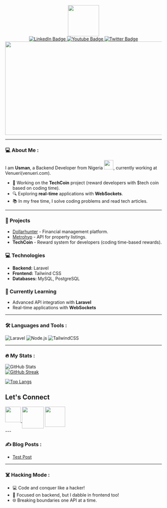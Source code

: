 <div id="header" align="center">
  <img src="https://media.giphy.com/media/EauwThrXwq0EWngOcT/giphy.gif?cid=ecf05e47og1gd8widq90iruiat56996elayle3yinjs2et8p&ep=v1_gifs_related&rid=giphy.gif&ct=s" width="100"/>

  <div id="badges">
    <a href="your-linkedin-URL">
      <img src="https://img.shields.io/badge/LinkedIn-blue?style=for-the-badge&logo=linkedin&logoColor=white" alt="LinkedIn Badge"/>
    </a>
    <a href="your-youtube-URL">
      <img src="https://img.shields.io/badge/YouTube-red?style=for-the-badge&logo=youtube&logoColor=white" alt="Youtube Badge"/>
    </a>
    <a href="your-twitter-URL">
      <img src="https://img.shields.io/badge/Twitter-blue?style=for-the-badge&logo=twitter&logoColor=white" alt="Twitter Badge"/>
    </a>
  </div>

  <div align="center">
    <img src="https://media.giphy.com/media/dWesBcTLavkZuG35MI/giphy.gif" width="600" height="300"/>
  </div>
</div>

---

### :computer: About Me :
I am **Usman**, a Backend Developer from Nigeria <img src="https://media.giphy.com/media/WUlplcMpOCEmTGBtBW/giphy.gif" width="30">, currently working at Venueri(venueri.com).

- 🔧 Working on the **TechCoin** project (reward developers with $tech coin based on coding time).
- 🔍 Exploring **real-time** applications with **WebSockets**.
- 📚 In my free time, I solve coding problems and read tech articles.

---

### 🚀 Projects
- [Dollarhunter](https://github.com/Usmanbalogun044/dollarhunter) - Financial management platform.
- [Metrohyp](https://github.com/Usmanbalogun044/metrohyp) - API for property listings.
- **TechCoin** - Reward system for developers (coding time-based rewards).

### 💻 Technologies
- **Backend:** Laravel
- **Frontend:** Tailwind CSS
- **Databases:** MySQL, PostgreSQL
  
### 🌱 Currently Learning
- Advanced API integration with **Laravel**
- Real-time applications with **WebSockets**

---

### :hammer_and_wrench: Languages and Tools :

![Laravel](https://img.shields.io/badge/laravel-FF2D20.svg?style=for-the-badge&logo=laravel&logoColor=white)
![Node.js](https://img.shields.io/badge/node.js-339933.svg?style=for-the-badge&logo=nodedotjs&logoColor=white)
![TailwindCSS](https://img.shields.io/badge/TailwindCSS-38B2AC.svg?style=for-the-badge&logo=tailwind-css&logoColor=white)

---

### :fire: My Stats :
![GitHub Stats](https://github-readme-stats.vercel.app/api?username=usmanbalogun044&show_icons=true&theme=github)<br>
[![GitHub Streak](https://github-readme-streak-stats.herokuapp.com?user=usmanbalogun044&theme=dark)](https://git.io/streak-stats)

[![Top Langs](https://github-readme-stats.vercel.app/api/top-langs/?username=usmanbalogun044&layout=compact&theme=vision-friendly-dark)](https://github.com/anuraghazra/github-readme-stats)

 ## Let's Connect
 <div align="center" style="display:flex;">

 <a href="https://www.linkedin.com/in/balogun-usman-5a5176272/" target=_blank>
 <img  src="images/linkedin2.png" width="50">&nbsp; 
 <a href="mailto:usmanbalogun044@gmail.com" target=_blank>
 <img  src="images/gmailorig.png" width="70">
 </a>&nbsp; 
 <a href="https://wa.me/+2347044060" target=_blank>
 <img  src="images/wats3-removebg-preview.png" width="65">
  
 </a>
 </div>
---

### :writing_hand: Blog Posts :
<!-- BLOG-POST-LIST:START -->
- [Test Post](https://dev.to/itszed0/test-post-490g)
<!-- BLOG-POST-LIST:END -->

---

### :skull_and_crossbones: Hacking Mode :
- 💻 Code and conquer like a hacker!
- 💼 Focused on backend, but I dabble in frontend too!
- 🌐 Breaking boundaries one API at a time.
